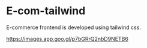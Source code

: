 # E-com-tailwind
E-commerce frontend  is developed using tailwind css.


https://images.app.goo.gl/p7bGRrQ2nbD9NETB6
